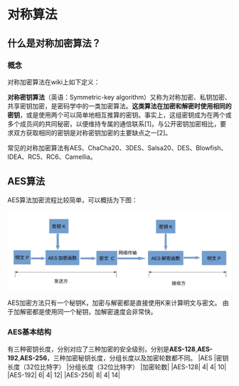 # 对称算法

## 什么是对称加密算法？

### 概念

对称加密算法在wiki上如下定义：

**对称密钥算法**（英语：Symmetric-key algorithm）又称为对称加密、私钥加密、共享密钥加密，是密码学中的一类加密算法。**这类算法在加密和解密时使用相同的密钥**，或是使用两个可以简单地相互推算的密钥。事实上，这组密钥成为在两个或多个成员间的共同秘密，以便维持专属的通信联系[1]。与公开密钥加密相比，要求双方获取相同的密钥是对称密钥加密的主要缺点之一[2]。

常见的对称加密算法有AES、ChaCha20、3DES、Salsa20、DES、Blowfish、IDEA、RC5、RC6、Camellia。

## AES算法

AES算法加密流程比较简单，可以概括为下图：

![](https://github.com/dyyyyy-1/Alliance-Chain-Learning/blob/main/img/AES%E5%8A%A0%E5%AF%86%E7%AE%97%E6%B3%95.png?raw=true)

AES加密方法只有一个秘钥K，加密与解密都是直接使用K来计算明文与密文。
由于加解密都是使用同一个秘钥，加解密速度会非常快。

### AES基本结构
有三种密钥长度，分别对应了三种加密的安全级别，分别是**AES-128**,**AES-192**,**AES-256**，三种加密秘钥长度，分组长度以及加密轮数都不同。
|AES	  |密钥长度（32位比特字）	|分组长度（32位比特字）	|加密轮数|
|AES-128|                      	4|	            4|	                    10|
|AES-192|                      	6|	            4|	                    12|
|AES-256|                    	8|            	4|                            	14|


